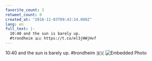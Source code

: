 ```yaml
---
favorite_count: 3
retweet_count: 0
created_at: "2018-11-03T09:43:24.000Z"
lang: en
full_text: |-
  10:40 and the sun is barely up.
  #trondheim 🇧🇻 https://t.co/el3jHWjHvf
---
```


10:40 and the sun is barely up. #trondheim 🇧🇻
![Embedded Photo](https://twitter-media-coderbyheart.s3.eu-north-1.amazonaws.com/1058655875169181696-DrEZ5VEX0AAluvj.jpg)
